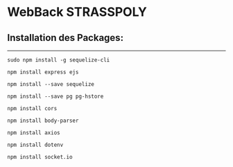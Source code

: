 # WebBack STRASSPOLY

## Installation des Packages:
-------------

`sudo npm install -g sequelize-cli`

`npm install express ejs`

`npm install --save sequelize`

`npm install --save pg pg-hstore`

`npm install cors`

`npm install body-parser`

`npm install axios`

`npm install dotenv`

`npm install socket.io`



